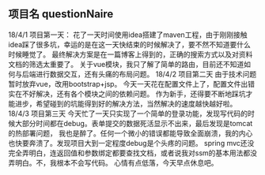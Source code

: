 项目名 questionNaire
-------------------------------------------
18/4/1
项目第一天：
	花了一天时间使用idea搭建了maven工程，由于刚刚接触idea踩了很多坑，幸运的是在这一天快结束的时候解决了，要不然不知道要什么时候睡觉了。
	最终解决方案是在一篇博客上得到的，正确的搜索方式以及对资料文档的筛选太重要了。
	关于vue模块，我只了解了简单的路由，目前还不知道如何与后端进行数据交互，还有头痛的布局问题。
18/4/2
项目第二天
    由于技术问题暂时放弃vue，改用bootstrap+jsp。
    今天一天花在配置文件上了，配置文件出错实在不好解决，还有各个模块之间的依赖问题。
    作为新手，还得要不断地踩坑才能进步，希望碰到的坑能得到好的解决方法，当然解决的速度越快越好啦。
18/4/3
项目第三天
    今天忙了一天只实现了一个简单的登录功能，发现写代码的时候大部分时间都在debug。表单提交的数据死活显示不出来，最后发现是tomcat的热部署问题，
    我也是醉了。任何一个微小的错误都能导致全面崩溃，我的内心也快要奔溃了。发现项目大到一定程度debug是个头疼的问题。
    spring mvc还没完全弄明白，连返回值和参数绑定都要查找文档，或者说我对ssm的基本用法都没弄明白。不，我根本不会写代码。
    心情有点低落，今天早点休息吧。